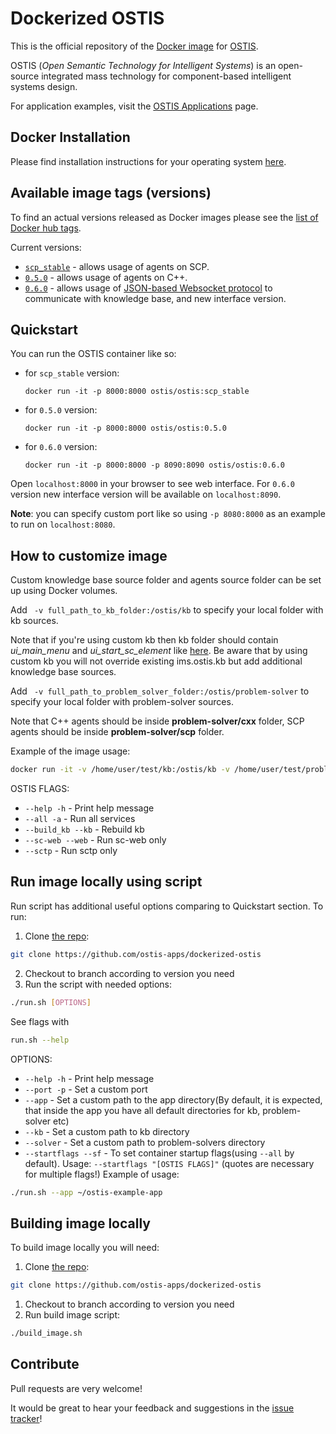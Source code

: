 # Dockerized OSTIS

This is the official repository of the [Docker image](https://hub.docker.com/r/ostis/ostis) for [OSTIS](http://ims.ostis.net).

OSTIS (*Open Semantic Technology for Intelligent Systems*) is an open-source integrated mass technology for component-based intelligent systems design.

For application examples, visit the [OSTIS Applications](https://github.com/ostis-apps/) page.

## Docker Installation

Please find installation instructions for your operating system [here](https://docs.docker.com/install).

## Available image tags (versions)

To find an actual versions released as Docker images please see the [list of Docker hub tags](https://hub.docker.com/r/ostis/ostis/tags/).

Current versions:
* [`scp_stable`](https://github.com/ostis-apps/ostis-example-app/tree/scp_stable) - allows usage of agents on SCP.
* [`0.5.0`](https://github.com/ostis-apps/ostis-example-app/tree/0.5.0) - allows usage of agents on C++.
* [`0.6.0`](https://github.com/ostis-apps/ostis-example-app/tree/0.6.0) -  allows usage of [JSON-based Websocket protocol](http://ostis-dev.github.io/sc-machine/http/websocket/) to communicate with knowledge base, and new interface version.

## Quickstart
You can run the OSTIS container like so:
* for `scp_stable` version:
    ```
    docker run -it -p 8000:8000 ostis/ostis:scp_stable
    ```
* for `0.5.0` version:
    ```
    docker run -it -p 8000:8000 ostis/ostis:0.5.0
    ```
* for `0.6.0` version:
    ```
    docker run -it -p 8000:8000 -p 8090:8090 ostis/ostis:0.6.0
    ```
Open `localhost:8000` in your browser to see web interface. For `0.6.0` version new interface version will be available on `localhost:8090`.

**Note**: you can specify custom port like so using `-p 8080:8000` as an example to run on `localhost:8080`.

## How to customize image

Custom knowledge base source folder and agents source folder can be set up using Docker volumes.

Add ``` -v full_path_to_kb_folder:/ostis/kb``` to specify your local folder with kb sources. 

Note that if you're using custom kb then kb folder should contain *ui_main_menu* and *ui_start_sc_element* like [here](https://github.com/ostis-apps/dockerized-ostis/tree/v0.5.0/kb). 
Be aware that by using custom kb you will not override existing ims.ostis.kb but add additional knowledge base sources.

Add ``` -v full_path_to_problem_solver_folder:/ostis/problem-solver``` to specify your local folder with problem-solver sources. 

Note that C++ agents should be inside **problem-solver/cxx** folder, SCP agents should be inside **problem-solver/scp** folder.

Example of the image usage:
```bash
docker run -it -v /home/user/test/kb:/ostis/kb -v /home/user/test/problem-solver:/ostis/problem-solver -p 8000:8000 -p 8090:8090 ostis/ostis:scp_stable sh ostis [OSTIS FLAGS]
```
OSTIS FLAGS:
  * `--help -h` - Print help message
  * `--all -a` - Run all services
  * `--build_kb --kb` - Rebuild kb
  * `--sc-web --web` - Run sc-web only
  * `--sctp` - Run sctp only

## Run image locally using script

Run script has additional useful options comparing to Quickstart section. To run:
1. Clone [the repo](https://github.com/ostis-apps/dockerized-ostis):
  ```bash
  git clone https://github.com/ostis-apps/dockerized-ostis
  ```
2. Checkout to branch according to version you need
3. Run the script with needed options:
  ```bash
  ./run.sh [OPTIONS]
  ```
  See flags with
  ```bash
  run.sh --help
  ```
  OPTIONS:  
  * `--help -h` - Print help message
  * `--port -p` - Set a custom port
  * `--app` - Set a custom path to the app directory(By default, it is expected, that inside the app you have all default directories for kb, problem-solver etc)
  * `--kb` - Set a custom path to kb directory
  * `--solver` - Set a custom path to problem-solvers directory
  * `--startflags --sf` - To set container startup flags(using `--all` by default). Usage: `--startflags "[OSTIS FLAGS]"` (quotes are necessary for multiple flags!)
  Example of usage:
  ```bash
  ./run.sh --app ~/ostis-example-app
  ```

## Building image locally

To build image locally you will need:
1. Clone [the repo](https://github.com/ostis-apps/dockerized-ostis):
  ```bash
  git clone https://github.com/ostis-apps/dockerized-ostis
  ```
1. Checkout to branch according to version you need
1. Run build image script:
  ```bash
  ./build_image.sh
  ```

## Contribute

Pull requests are very welcome!

It would be great to hear your feedback and suggestions in the [issue tracker](https://github.com/ostis-apps/dockerized-ostis/issues)!
